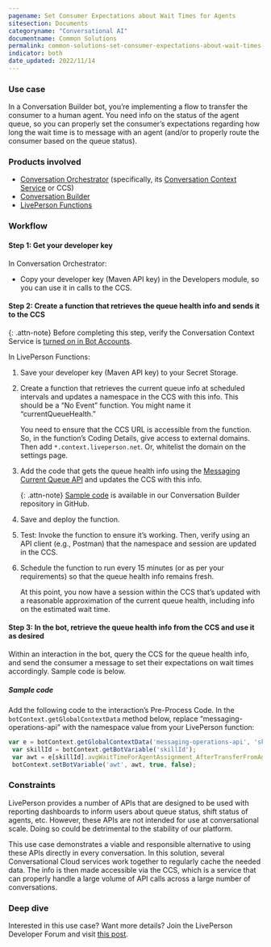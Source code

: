 ```yaml
---
pagename: Set Consumer Expectations about Wait Times for Agents
sitesection: Documents
categoryname: "Conversational AI"
documentname: Common Solutions
permalink: common-solutions-set-consumer-expectations-about-wait-times-for-agents.html
indicator: both
date_updated: 2022/11/14
---
```


### Use case

In a Conversation Builder bot, you’re implementing a flow to transfer the consumer to a human agent. You need info on the status of the agent queue, so you can properly set the consumer’s expectations regarding how long the wait time is to message with an agent (and/or to properly route the consumer based on the queue status).

### Products involved

* [Conversation Orchestrator](conversation-orchestrator-overview.html) (specifically, its [Conversation Context Service](conversation-orchestrator-conversation-context-service-overview.html) or CCS)
* [Conversation Builder](conversation-builder-overview.html)
* [LivePerson Functions](liveperson-functions-overview.html)

### Workflow

#### Step 1: Get your developer key

In Conversation Orchestrator:

* Copy your developer key (Maven API key) in the Developers module, so you can use it in calls to the CCS.

#### Step 2: Create a function that retrieves the queue health info and sends it to the CCS

{: .attn-note}
Before completing this step, verify the Conversation Context Service is [turned on in Bot Accounts](conversation-builder-scripting-functions-manage-the-conversation-context-service.html#getting-started).

In LivePerson Functions:

1. Save your developer key (Maven API key) to your Secret Storage.
2. Create a function that retrieves the current queue info at scheduled intervals and updates a namespace in the CCS with this info. This should be a “No Event” function. You might name it “currentQueueHealth.”

    You need to ensure that the CCS URL is accessible from the function. So, in the function’s Coding Details, give access to external domains. Then add `*.context.liveperson.net`. Or, whitelist the domain on the settings page.

3. Add the code that gets the queue health info using the [Messaging Current Queue API](messaging-operations-api-methods-messaging-current-queue-health.html) and updates the CCS with this info.

    {: .attn-note}
    [Sample code](https://github.com/LivePersonInc/ConversationBuilder-Samples/blob/entityreplace/faas-samples/current-queue-health/currentQueueHealth.js) is available in our Conversation Builder repository in GitHub.

4. Save and deploy the function.

5. Test: Invoke the function to ensure it’s working. Then, verify using an API client (e.g., Postman) that the namespace and session are updated in the CCS.

6. Schedule the function to run every 15 minutes (or as per your requirements) so that the queue health info remains fresh.

    At this point, you now have a session within the CCS that’s updated with a reasonable approximation of the current queue health, including info on the estimated wait time.

#### Step 3: In the bot, retrieve the queue health info from the CCS and use it as desired

Within an interaction in the bot, query the CCS for the queue health info, and send the consumer a message to set their expectations on wait times accordingly. Sample code is below.

##### Sample code

Add the following code to the interaction’s Pre-Process Code. In the `botContext.getGlobalContextData` method below, replace “messaging-operations-api” with the namespace value from your LivePerson function:

```javascript
var e = botContext.getGlobalContextData('messaging-operations-api', 'skillsMetrics');
 var skillId = botContext.getBotVariable('skillId');
 var awt = e[skillId].avgWaitTimeForAgentAssignment_AfterTransferFromAgent;
 botContext.setBotVariable('awt', awt, true, false);
```

### Constraints

LivePerson provides a number of APIs that are designed to be used with reporting dashboards to inform users about queue status, shift status of agents, etc. However, these APIs are not intended for use at conversational scale. Doing so could be detrimental to the stability of our platform.

This use case demonstrates a viable and responsible alternative to using these APIs directly in every conversation. In this solution, several Conversational Cloud services work together to regularly cache the needed data. The info is then made accessible via the CCS, which is a service that can properly handle a large volume of API calls across a large number of conversations.

### Deep dive

Interested in this use case? Want more details? Join the LivePerson Developer Forum and visit [this post](https://talkyard.livepersonai.com/-18/caching-current-queue-health-apis-w-faas-the-context-session-store).